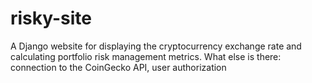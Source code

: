 # risky-site
A Django website for displaying the cryptocurrency exchange rate and calculating portfolio risk management metrics. What else is there: connection to the CoinGecko API, user authorization
